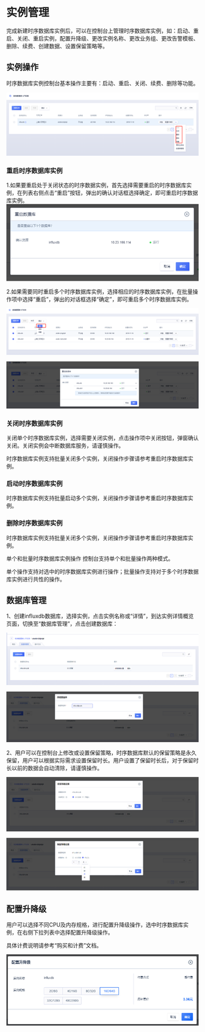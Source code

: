 # 实例管理

完成新建时序数据库实例后，可以在控制台上管理时序数据库实例，如：启动、重启、关闭、重启实例，配置升降级、更改实例名称、更改业务组、更改告警模板、删除、续费、创建数据、设置保留策略等。

## 实例操作
时序数据库实例控制台基本操作主要有：启动、重启、关闭、续费、删除等功能。

![image](/images/influxdb001.png)

### 重启时序数据库实例
1.如果要重启处于关闭状态的时序数据实例，首先选择需要重启的时序数据库实例，在列表右侧点击“重启”按钮，弹出的确认对话框选择确定，即可重启时序数据库实例。
![image](/images/influxdb002.png)

2.如果需要同时重启多个时序数据库实例，选择相应的时序数据库实例，在批量操作项中选择“重启”，弹出的对话框选择“确定”，即可重启多个时序数据库实例。

![image](/images/influxdb008.png)

![image](/images/influxdb009.png)

### 关闭时序数据库实例

关闭单个时序数据库实例，选择需要关闭实例，点击操作项中关闭按钮，弹窗确认关闭。关闭实例会中断数据库服务，请谨慎操作。

时序数据库实例支持批量关闭多个实例，关闭操作步骤请参考重启时序数据库实例。

### 启动时序数据库实例
时序数据库实例支持批量启动多个实例，关闭操作步骤请参考重启时序数据库实例。

### 删除时序数据库实例
时序数据库实例支持批量关闭多个实例，关闭操作步骤请参考重启时序数据库实例。

单个和批量时序数据库实例操作
控制台支持单个和批量操作两种模式。

单个操作支持对选中的时序数据库实例进行操作；批量操作支持对于多个时序数据库实例进行共性的操作。

## 数据库管理

1、创建influxdb数据库，选择实例，点击实例名称或“详情”，到达实例详情概览页面，切换至“数据库管理”，点击创建数据库：

![image](/images/influxdb004.png)

![image](/images/influxdb005.png)

2、用户可以在控制台上修改或设置保留策略，时序数据库默认的保留策略是永久保留，用户可以根据实际需求设置保留时长。用户设置了保留时长后，对于保留时长以前的数据会自动清除，请谨慎操作。

![image](/images/influxdb006.png)

![image](/images/influxdb007.png)

## 配置升降级

用户可以选择不同CPU及内存规格，进行配置升降级操作，选中时序数据库实例，在右侧下拉列表中选择配置升降级操作。

具体计费说明请参考“购买和计费”文档。

![image](/images/influxdb2020040702.png)
